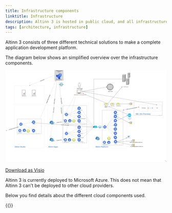 ```yaml
---
title: Infrastructure components
linktitle: Infrastructure
description: Altinn 3 is hosted in public cloud, and all infrastructure components are cloud based.
tags: [architecture, infrastructure]
---
```


Altinn 3 consists of three different technical solutions to make a complete application development platform.

The diagram below shows an simplified overview over the infrastructure components.


![Infrastructure](altinn_infrastructure.svg "Infrastructure")

[Download as Visio](altinn_infrastructure.vsdx)

Altinn 3 is currently deployed to Microsoft Azure.
This does not mean that Altinn 3 can't be deployed to other cloud providers.

Below you find details about the different cloud components used.

<object data="infrastructure_components.svg" type="image/svg+xml" style="width: 100%;"></object>

{{<children>}}
